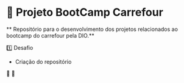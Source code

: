 # :briefcase: Projeto BootCamp Carrefour 



** Repositório para o desenvolvimento dos projetos relacionados ao bootcamp do carrefour pela DIO.**

:one: Desafio 

<ul>
    <li>Criação do repositório</li>
</ul>





:wave: :wave:





